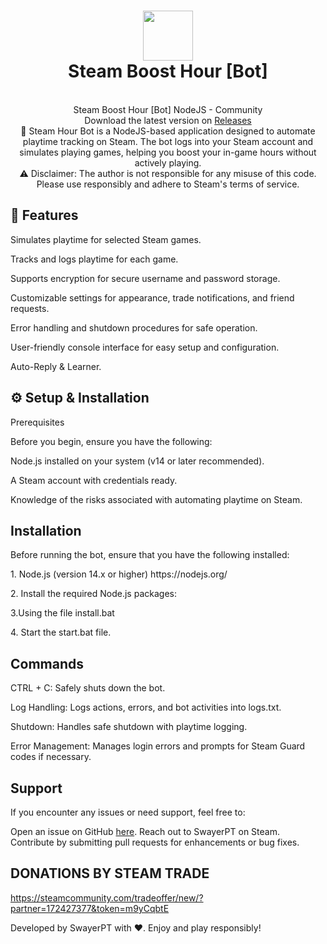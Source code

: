 <h1 align="center">
  <img  src="http://i.imgur.com/tq28TqF.png" height="80" width="80" />
  <br/>
  Steam Boost Hour [Bot]
</h1>

<p align="center"><br>Steam Boost Hour [Bot] NodeJS - Community</br>
Download the latest version on <a href='https://github.com/SwayerPT/Steam-Hour-Bot/releases'>Releases</a>
</br>
🚀 Steam Hour Bot is a NodeJS-based application designed to automate playtime tracking on Steam. The bot logs into your Steam account and simulates playing games, helping you boost your in-game hours without actively playing.
<br/>⚠️ Disclaimer: The author is not responsible for any misuse of this code. Please use responsibly and adhere to Steam's terms of service.
</p>

## 🎯 Features
<p>Simulates playtime for selected Steam games.</p>
<p>Tracks and logs playtime for each game.</p>
<p>Supports encryption for secure username and password storage.</p>
<p>Customizable settings for appearance, trade notifications, and friend requests.</p>
<p>Error handling and shutdown procedures for safe operation.</p>
<p>User-friendly console interface for easy setup and configuration.</p>
<p>Auto-Reply & Learner.</p>

## ⚙️ Setup & Installation
Prerequisites
<p>Before you begin, ensure you have the following:</p>

<p>Node.js installed on your system (v14 or later recommended).</p>
<p>A Steam account with credentials ready.</p>
<p>Knowledge of the risks associated with automating playtime on Steam.</p>
  
## Installation

<p>Before running the bot, ensure that you have the following installed:</p> 
<p>1. Node.js (version 14.x or higher) https://nodejs.org/</p>
<p>2. Install the required Node.js packages:</p>
<p>3.Using the file install.bat</p>
<p>4. Start the start.bat file.</p>

## Commands
<p>CTRL + C: Safely shuts down the bot.</p>
<p>Log Handling: Logs actions, errors, and bot activities into logs.txt.</p>
<p>Shutdown: Handles safe shutdown with playtime logging.</p>
<p>Error Management: Manages login errors and prompts for Steam Guard codes if necessary.</p>

## Support
If you encounter any issues or need support, feel free to:

Open an issue on GitHub <a href='https://github.com/SwayerPT/Steam-Boost-Hour-Bot/issues'>here</a>.
Reach out to SwayerPT on Steam.
Contribute by submitting pull requests for enhancements or bug fixes.

## DONATIONS BY STEAM TRADE
https://steamcommunity.com/tradeoffer/new/?partner=172427377&token=m9yCqbtE

Developed by SwayerPT with ❤️. Enjoy and play responsibly!
